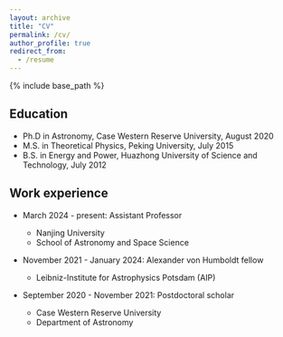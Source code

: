 ```yaml
---
layout: archive
title: "CV"
permalink: /cv/
author_profile: true
redirect_from:
  - /resume
---
```


{% include base_path %}

Education
---------
* Ph.D in Astronomy, Case Western Reserve University, August 2020
* M.S. in Theoretical Physics, Peking University, July 2015
* B.S. in Energy and Power, Huazhong University of Science and Technology, July 2012

Work experience
---------------
* March 2024 - present: Assistant Professor
  * Nanjing University
  * School of Astronomy and Space Science

* November 2021 - January 2024: Alexander von Humboldt fellow
  * Leibniz-Institute for Astrophysics Potsdam (AIP)
    
* September 2020 - November 2021: Postdoctoral scholar
  * Case Western Reserve University
  * Department of Astronomy
  


